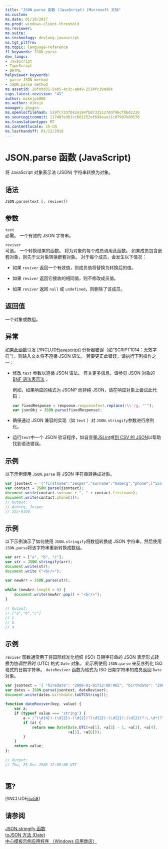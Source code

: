 ```yaml
---
title: "JSON.parse 函数 (JavaScript) |Microsoft 文档"
ms.custom: 
ms.date: 01/18/2017
ms.prod: windows-client-threshold
ms.reviewer: 
ms.suite: 
ms.technology: devlang-javascript
ms.tgt_pltfrm: 
ms.topic: language-reference
f1_keywords: JSON.parse
dev_langs:
- JavaScript
- TypeScript
- DHTML
helpviewer_keywords:
- parse JSON method
- JSON.parse method
ms.assetid: 20f00d31-5ab5-4c3c-ab49-2534fc39a9b4
caps.latest.revision: "41"
author: mikejo5000
ms.author: mikejo
manager: ghogen
ms.openlocfilehash: 519fc733fd42a194fbd7335127ddf9bcf0bdc220
ms.sourcegitcommit: 11740fed01cc602252ef698aaa11c07987b00570
ms.translationtype: MT
ms.contentlocale: zh-CN
ms.lasthandoff: 01/12/2018
---
```

# <a name="jsonparse-function-javascript"></a>JSON.parse 函数 (JavaScript)
将 JavaScript 对象表示法 (JSON) 字符串转换为对象。  
  
## <a name="syntax"></a>语法  
  
```  
JSON.parse(text [, reviver])  
```  
  
## <a name="parameters"></a>参数  
 `text`  
 必需。 一个有效的 JSON 字符串。  
  
 `reviver`  
 可选。 一个转换结果的函数。 将为对象的每个成员调用此函数。 如果成员包含嵌套对象，则先于父对象转换嵌套对象。 对于每个成员，会发生以下情况：  
  
-   如果 `reviver` 返回一个有效值，则成员值将替换为转换后的值。  
  
-   如果 `reviver` 返回它接收的相同值，则不修改成员值。  
  
-   如果 `reviver` 返回 `null` 或 `undefined`，则删除了该成员。  
  
## <a name="return-value"></a>返回值  
 一个对象或数组。  
  
## <a name="exceptions"></a>异常  
 如果此函数引发 [!INCLUDE[javascript](../../javascript/includes/javascript-md.md)] 分析器错误（如“SCRIPT1014：无效字符”），则输入文本将不遵循 JSON 语法。 若要更正此错误，请执行下列操作之一：  
  
-   修改 `text` 参数以遵循 JSON 语法。 有关更多信息，请参见 JSON 对象的 [BNF 语法表示法](http://go.microsoft.com/fwlink/?LinkId=125203) 。  
  
     例如，如果响应的格式为 JSONP 而非纯 JSON，请在响应对象上尝试此代码：  
  
    ```JavaScript  
    var fixedResponse = response.responseText.replace(/\\'/g, "'");  
    var jsonObj = JSON.parse(fixedResponse);  
    ```  
  
-   确保通过 JSON 兼容的实现（如 `text` ）对 `JSON.stringify`参数进行序列化。  
  
-   运行`text`中一个 JSON 验证程序，如自变量[JSLint](http://www.jslint.com/)或[到 CSV 的 JSON](https://json-csv.com)以帮助找到语法错误。  
  
## <a name="example"></a>示例  
 以下示例使用 `JSON.parse` 将 JSON 字符串转换成对象。  
  
```JavaScript  
var jsontext = '{"firstname":"Jesper","surname":"Aaberg","phone":["555-0100","555-0120"]}';  
var contact = JSON.parse(jsontext);  
document.write(contact.surname + ", " + contact.firstname);  
document.write(contact.phone[1]);  
// Output:  
// Aaberg, Jesper  
// 555-0100  
```  
  
## <a name="example"></a>示例  
 以下示例演示了如何使用 `JSON.stringify`将数组转换成 JSON 字符串，然后使用 `JSON.parse`将该字符串重新转换成数组。  
  
```JavaScript  
var arr = ["a", "b", "c"];  
var str = JSON.stringify(arr);  
document.write(str);  
document.write ("<br/>");  
  
var newArr = JSON.parse(str);  
  
while (newArr.length > 0) {  
    document.write(newArr.pop() + "<br/>");  
}  
  
// Output:  
// ["a","b","c"]  
// c  
// b  
// a  
```  
  
## <a name="example"></a>示例  
 `reviver` 函数通常用于将国际标准化组织 (ISO) 日期字符串的 JSON 表示形式转换为协调世界时 (UTC) 格式 `Date` 对象。 此示例使用 `JSON.parse` 来反序列化 ISO 格式的日期字符串。 `dateReviver` 函数为格式为 ISO 日期字符串的成员返回 `Date` 对象。  
  
```JavaScript  
var jsontext = '{ "hiredate": "2008-01-01T12:00:00Z", "birthdate": "2008-12-25T12:00:00Z" }';  
var dates = JSON.parse(jsontext, dateReviver);  
document.write(dates.birthdate.toUTCString());  
  
function dateReviver(key, value) {  
    var a;  
    if (typeof value === 'string') {  
        a = /^(\d{4})-(\d{2})-(\d{2})T(\d{2}):(\d{2}):(\d{2}(?:\.\d*)?)Z$/.exec(value);  
        if (a) {  
            return new Date(Date.UTC(+a[1], +a[2] - 1, +a[3], +a[4],  
                            +a[5], +a[6]));  
        }  
    }  
    return value;  
};  
  
// Output:  
// Thu, 25 Dec 2008 12:00:00 UTC  
  
```  
  
## <a name="requirements"></a>惠?  
 [!INCLUDE[jsv58](../../javascript/reference/includes/jsv58-md.md)]  
  
## <a name="see-also"></a>请参阅  
 [JSON.stringify 函数](../../javascript/reference/json-stringify-function-javascript.md)   
 [toJSON 方法 (Date)](../../javascript/reference/tojson-method-date-javascript.md)   
 [中心模板示例应用程序 （Windows 应用商店）](http://code.msdn.microsoft.com/Hub-template-sample-with-4b70002d)